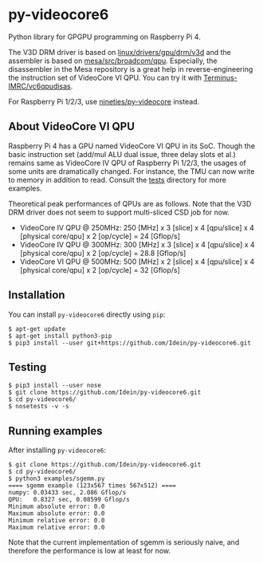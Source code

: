 # py-videocore6

Python library for GPGPU programming on Raspberry Pi 4.

The V3D DRM driver is based on
[linux/drivers/gpu/drm/v3d](https://git.kernel.org/pub/scm/linux/kernel/git/stable/linux.git/tree/drivers/gpu/drm/v3d)
and the assembler is based on
[mesa/src/broadcom/qpu](https://gitlab.freedesktop.org/mesa/mesa/tree/master/src/broadcom/qpu).
Especially, the disassembler in the Mesa repository is a great help in
reverse-engineering the instruction set of VideoCore VI QPU.
You can try it with
[Terminus-IMRC/vc6qpudisas](https://github.com/Terminus-IMRC/vc6qpudisas).

For Raspberry Pi 1/2/3, use
[nineties/py-videocore](https://github.com/nineties/py-videocore) instead.

## About VideoCore VI QPU

Raspberry Pi 4 has a GPU named VideoCore VI QPU in its SoC.
Though the basic instruction set (add/mul ALU dual issue, three delay slots
et al.) remains same as VideoCore IV QPU of Raspberry Pi 1/2/3,
the usages of some units are dramatically changed.
For instance, the TMU can now write to memory in addition to read.
Consult the [tests](./tests) directory for more examples.

Theoretical peak performances of QPUs are as follows.
Note that the V3D DRM driver does not seem to support multi-sliced CSD job for
now.

- VideoCore IV QPU @ 250MHz: 250 [MHz] x 3 [slice] x 4 [qpu/slice] x 4 [physical core/qpu] x 2 [op/cycle] = 24 [Gflop/s]
- VideoCore IV QPU @ 300MHz: 300 [MHz] x 3 [slice] x 4 [qpu/slice] x 4 [physical core/qpu] x 2 [op/cycle] = 28.8 [Gflop/s]
- VideoCore VI QPU @ 500MHz: 500 [MHz] x 2 [slice] x 4 [qpu/slice] x 4 [physical core/qpu] x 2 [op/cycle] = 32 [Gflop/s]

## Installation

You can install `py-videocore6` directly using `pip`:

```
$ apt-get update
$ apt-get install python3-pip
$ pip3 install --user git+https://github.com/Idein/py-videocore6.git
```

## Testing

```
$ pip3 install --user nose
$ git clone https://github.com/Idein/py-videocore6.git
$ cd py-videocore6/
$ nosetests -v -s
```

## Running examples

After installing `py-videocore6`:

```
$ git clone https://github.com/Idein/py-videocore6.git
$ cd py-videocore6/
$ python3 examples/sgemm.py
==== sgemm example (123x567 times 567x512) ====
numpy: 0.03433 sec, 2.086 Gflop/s
QPU:   0.8327 sec, 0.08599 Gflop/s
Minimum absolute error: 0.0
Maximum absolute error: 0.0
Minimum relative error: 0.0
Maximum relative error: 0.0
```

Note that the current implementation of sgemm is seriously naive, and therefore
the performance is low at least for now.
